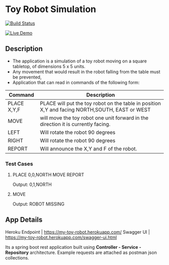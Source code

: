 
# Toy Robot Simulation

[![Build Status](https://travis-ci.org/ankurgoel92/toy-robot.svg?branch=master)](https://travis-ci.org/ankurgoel92/toy-robot)

[![Live Demo](https://img.shields.io/badge/demo-online-green.svg)](https://my-toy-robot.herokuapp.com/swagger-ui.html)

## Description
- The application is a simulation of a toy robot moving on a square tabletop, of dimensions 5 x 5 units.
- Any movement that would result in the robot falling from the table must
be prevented,
- Application that can read in commands of the following form:

Command | Description
-------- | -----
PLACE X,Y,F| PLACE will put the toy robot on the table in position X,Y and facing NORTH,SOUTH, EAST or WEST
MOVE|will move the toy robot one unit forward in the direction it is currently facing.
LEFT|Will rotate the robot 90 degrees
RIGHT|Will rotate the robot 90 degrees
REPORT|Will announce the X,Y and F of the robot.

### Test Cases
1.
	PLACE 0,0,NORTH
	MOVE
	REPORT

	Output: 0,1,NORTH

2.
	MOVE

	Output: ROBOT MISSING

## App Details
Heroku Endpoint | https://my-toy-robot.herokuapp.com/
Swagger UI |  https://my-toy-robot.herokuapp.com/swagger-ui.html

Its a spring boot rest application built using **Controller - Service - Repository** architecture.
Example requests are attached as postman json collections.
